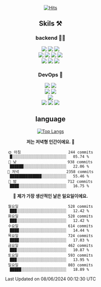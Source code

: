 <div align="center">

[![Hits](https://hits.seeyoufarm.com/api/count/incr/badge.svg?url=https%3A%2F%2Fgithub.com%2Fzxcv9203%2Fhit-counter&count_bg=%23FF7272&title_bg=%23324C2E&icon=codeigniter.svg&icon_color=%23DD5B5B&title=%EB%B0%A9%EB%AC%B8%EC%9E%90&edge_flat=false)](https://hits.seeyoufarm.com)
  
## Skils ⚒️
### backend 🧑‍💻
  
<img src="https://img.shields.io/badge/Java-FF6600?style=flat-square&logo=buymeacoffee&logoColor=white"/>
<img src="https://img.shields.io/badge/Go-0099FF?style=flat-square&logo=go&logoColor=white"/>
<img src="https://img.shields.io/badge/Kotlin-7F52FF?style=flat-square&logo=kotlin&logoColor=white"/>
  
  
<br />
  
<img src="https://img.shields.io/badge/Spring-339933?style=flat-square&logo=Spring&logoColor=white"/>
<img src="https://img.shields.io/badge/Spring Boot-339933?style=flat-square&logo=Spring Boot&logoColor=white"/>
<img src="https://img.shields.io/badge/Spring Security-339933?style=flat-square&logo=Spring Security&logoColor=white"/>
  
<img src="https://img.shields.io/badge/Spring Data JPA-339933?style=flat-square&logo=Hibernate&logoColor=white"/>

<br />
  
  <img src="https://img.shields.io/badge/mysql-0099FF?style=flat-square&logo=mysql&logoColor=white"/>
  <img src="https://img.shields.io/badge/mariadb-0099FF?style=flat-square&logo=mariadb&logoColor=white"/>
  <img src="https://img.shields.io/badge/mongoDB-47A248?style=flat-square&logo=mongodb&logoColor=white"/>
  
  
### DevOps 🚀
  
  <img src="https://img.shields.io/badge/docker-2496ED?style=flat-square&logo=docker&logoColor=white"/>
  <img src="https://img.shields.io/badge/kubernetes-326CE5?style=flat-square&logo=kubernetes&logoColor=white"/>
  
  <br />
  
  <img src="https://img.shields.io/badge/Github Actions-2088FF?style=flat-square&logo=githubactions&logoColor=white"/>
  <img src="https://img.shields.io/badge/Jenkins-D24939?style=flat-square&logo=jenkins&logoColor=white"/>
  
  
  <br />
  <img src="https://img.shields.io/badge/terraform-7B42BC?style=flat-square&logo=terraform&logoColor=white"/>
  
  <br />
  <img src="https://img.shields.io/badge/Amazon AWS-232F3E?style=flat-square&logo=Amazon AWS&logoColor=white"/>

  <img src="https://img.shields.io/badge/GCP-4285F4?style=flat-square&logo=googlecloud&logoColor=white"/>
  <img src="https://img.shields.io/badge/NCP-03C75A?style=flat-square&logo=naver&logoColor=white"/>
  
  
## language

[![Top Langs](https://github-readme-stats.vercel.app/api/top-langs/?username=zxcv9203&hide=html&exclude_repo=zxcv9203.github.io,golB&theme=grate-gatsby)](https://github.com/zxcv9203/github-readme-stats)
  
<!--START_SECTION:waka-->
**저는 저녁형 인간이에요. 🦉** 

```text
🌞 아침                     244 commits         █░░░░░░░░░░░░░░░░░░░░░░░░   05.74 % 
🌆 낮　                     938 commits         ██████░░░░░░░░░░░░░░░░░░░   22.06 % 
🌃 저녁                     2358 commits        ██████████████░░░░░░░░░░░   55.46 % 
🌙 밤　                     712 commits         ████░░░░░░░░░░░░░░░░░░░░░   16.75 % 
```
📅 **제가 가장 생산적인 날은 일요일이에요.** 

```text
월요일                      528 commits         ███░░░░░░░░░░░░░░░░░░░░░░   12.42 % 
화요일                      528 commits         ███░░░░░░░░░░░░░░░░░░░░░░   12.42 % 
수요일                      614 commits         ████░░░░░░░░░░░░░░░░░░░░░   14.44 % 
목요일                      724 commits         ████░░░░░░░░░░░░░░░░░░░░░   17.03 % 
금요일                      462 commits         ███░░░░░░░░░░░░░░░░░░░░░░   10.87 % 
토요일                      593 commits         ███░░░░░░░░░░░░░░░░░░░░░░   13.95 % 
일요일                      803 commits         █████░░░░░░░░░░░░░░░░░░░░   18.89 % 
```



 Last Updated on 08/06/2024 00:12:30 UTC
<!--END_SECTION:waka-->
  
</div>

